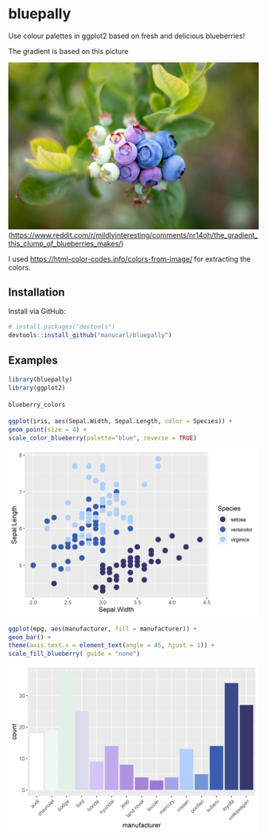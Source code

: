 # bluepally
Use colour palettes in ggplot2 based on fresh and delicious blueberries!

The gradient is based on this picture

![](bb.jpg)
(https://www.reddit.com/r/mildlyinteresting/comments/nr14oh/the_gradient_this_clump_of_blueberries_makes/)

I used https://html-color-codes.info/colors-from-image/ for extracting the colors.

## Installation
Install via GitHub:

``` r
# install.packages("devtools")
devtools::install_github("manucarl/bluepally")
```

## Examples


``` r
library(bluepally)
library(ggplot2)

blueberry_colors

ggplot(iris, aes(Sepal.Width, Sepal.Length, color = Species)) +
geom_point(size = 4) +
scale_color_blueberry(palette="blue", reverse = TRUE)
```

<img src="man/figs/p1.png"/>


``` r
ggplot(mpg, aes(manufacturer, fill = manufacturer)) +
geom_bar() +
theme(axis.text.x = element_text(angle = 45, hjust = 1)) +
scale_fill_blueberry( guide = "none")
```

<img src="man/figs/p2.png"/>
